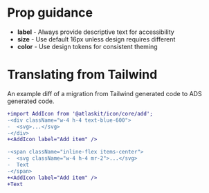 # Prop guidance

- **label** - Always provide descriptive text for accessibility
- **size** - Use default 16px unless design requires different
- **color** - Use design tokens for consistent theming

# Translating from Tailwind

An example diff of a migration from Tailwind generated code to ADS generated code.

```diff
+import AddIcon from '@atlaskit/icon/core/add';
-<div className="w-4 h-4 text-blue-600">
-  <svg>...</svg>
-</div>
+<AddIcon label="Add item" />

-<span className="inline-flex items-center">
-  <svg className="w-4 h-4 mr-2">...</svg>
-  Text
-</span>
+<AddIcon label="Add item" />
+Text
```
